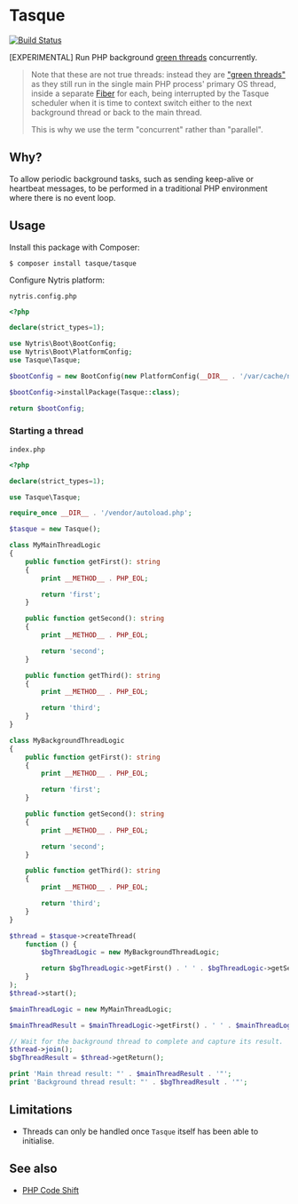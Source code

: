 # Tasque

[![Build Status](https://github.com/nytris/tasque/workflows/CI/badge.svg)](https://github.com/nytris/tasque/actions?query=workflow%3ACI)

[EXPERIMENTAL] Run PHP background [green threads][2] concurrently.

> Note that these are not true threads: instead they are ["green threads"][2] as they still run in the single main PHP process' primary OS thread,
> inside a separate [Fiber][3] for each, being interrupted by the Tasque scheduler when it is time to context switch either to the next background thread
> or back to the main thread.
> 
> This is why we use the term "concurrent" rather than "parallel".

## Why?
To allow periodic background tasks, such as sending keep-alive or heartbeat messages,
to be performed in a traditional PHP environment where there is no event loop.

## Usage
Install this package with Composer:

```shell
$ composer install tasque/tasque
```

Configure Nytris platform:

`nytris.config.php`

```php
<?php

declare(strict_types=1);

use Nytris\Boot\BootConfig;
use Nytris\Boot\PlatformConfig;
use Tasque\Tasque;

$bootConfig = new BootConfig(new PlatformConfig(__DIR__ . '/var/cache/nytris/'));

$bootConfig->installPackage(Tasque::class);

return $bootConfig;
```

### Starting a thread

`index.php`

```php
<?php

declare(strict_types=1);

use Tasque\Tasque;

require_once __DIR__ . '/vendor/autoload.php';

$tasque = new Tasque();

class MyMainThreadLogic
{
    public function getFirst(): string
    {
        print __METHOD__ . PHP_EOL;

        return 'first'; 
    }

    public function getSecond(): string
    {
        print __METHOD__ . PHP_EOL;

        return 'second'; 
    }

    public function getThird(): string
    {
        print __METHOD__ . PHP_EOL;

        return 'third'; 
    }
}

class MyBackgroundThreadLogic
{
    public function getFirst(): string
    {
        print __METHOD__ . PHP_EOL;

        return 'first'; 
    }

    public function getSecond(): string
    {
        print __METHOD__ . PHP_EOL;

        return 'second'; 
    }

    public function getThird(): string
    {
        print __METHOD__ . PHP_EOL;

        return 'third'; 
    }
}

$thread = $tasque->createThread(
    function () {
        $bgThreadLogic = new MyBackgroundThreadLogic;

        return $bgThreadLogic->getFirst() . ' ' . $bgThreadLogic->getSecond() . ' ' . $bgThreadLogic->getThird(); 
    }
);
$thread->start();

$mainThreadLogic = new MyMainThreadLogic;

$mainThreadResult = $mainThreadLogic->getFirst() . ' ' . $mainThreadLogic->getSecond() . ' ' . $mainThreadLogic->getThird();

// Wait for the background thread to complete and capture its result.
$thread->join();
$bgThreadResult = $thread->getReturn();

print 'Main thread result: "' . $mainThreadResult . '"';
print 'Background thread result: "' . $bgThreadResult . '"';
```

## Limitations

- Threads can only be handled once `Tasque` itself has been able to initialise.

## See also
- [PHP Code Shift][1]

[1]: https://github.com/asmblah/php-code-shift
[2]: https://en.wikipedia.org/wiki/Green_thread
[3]: https://www.php.net/manual/en/language.fibers.php
